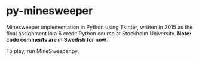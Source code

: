 # py-minesweeper
Minesweeper implementation in Python using Tkinter, written in 2015 as the final assignment in a 6 credit Python course at Stockholm University. <b>Note: code comments are in Swedish for now</b>.

To play, run MineSweeper.py.
